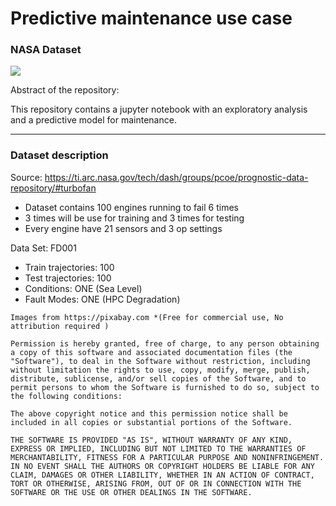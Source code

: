 # Predictive maintenance use case
### NASA Dataset

<img align="center" src="https://pixabay.com/photos/rocket-launch-rocket-take-off-67646">

Abstract of the repository:
  
  This repository contains a jupyter notebook with an exploratory analysis and a predictive model for maintenance. 
  
***

### Dataset description
Source:
https://ti.arc.nasa.gov/tech/dash/groups/pcoe/prognostic-data-repository/#turbofan

* Dataset contains 100 engines running to fail 6 times
* 3 times will be use for training and 3 times for testing
* Every engine have 21 sensors and 3 op settings

Data Set: FD001

* Train trajectories: 100
* Test trajectories: 100
* Conditions: ONE (Sea Level)
* Fault Modes: ONE (HPC Degradation)



```
Images from https://pixabay.com *(Free for commercial use, No attribution required )

Permission is hereby granted, free of charge, to any person obtaining a copy of this software and associated documentation files (the "Software"), to deal in the Software without restriction, including without limitation the rights to use, copy, modify, merge, publish, distribute, sublicense, and/or sell copies of the Software, and to permit persons to whom the Software is furnished to do so, subject to the following conditions:

The above copyright notice and this permission notice shall be included in all copies or substantial portions of the Software.

THE SOFTWARE IS PROVIDED "AS IS", WITHOUT WARRANTY OF ANY KIND, EXPRESS OR IMPLIED, INCLUDING BUT NOT LIMITED TO THE WARRANTIES OF MERCHANTABILITY, FITNESS FOR A PARTICULAR PURPOSE AND NONINFRINGEMENT. IN NO EVENT SHALL THE AUTHORS OR COPYRIGHT HOLDERS BE LIABLE FOR ANY CLAIM, DAMAGES OR OTHER LIABILITY, WHETHER IN AN ACTION OF CONTRACT, TORT OR OTHERWISE, ARISING FROM, OUT OF OR IN CONNECTION WITH THE SOFTWARE OR THE USE OR OTHER DEALINGS IN THE SOFTWARE.
```
